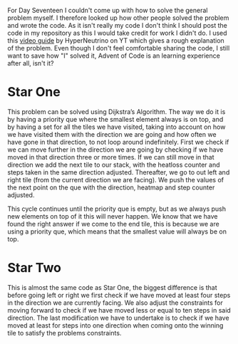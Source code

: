 For Day Seventeen I couldn't come up with how to solve the general problem myself. I therefore looked up how other people
solved the problem and wrote the code. As it isn't really my code I don't think I should post the code in my repository 
as this I would take credit for work I didn't do. I used this [video guide](https://www.youtube.com/watch?v=2pDSooPLLkI)
by HyperNeutrino on YT which gives a rough explanation of the problem. Even though I don't feel comfortable sharing the
code, I still want to save how "I" solved it, Advent of Code is an learning experience after all, isn't it? 


# Star One
This problem can be solved using Dijkstra’s Algorithm. The way we do it is by having a priority que where the smallest
element always is on top, and by having a set for all the tiles we have visited, taking into account on how we have
visited them with the direction we are going and how often we have gone in that direction, to not loop around
indefinitely.
First we check if we can move further in the direction we are going by checking if we have moved in that direction three
or more times. If we can still move in that direction we add the next tile to our stack, with the heatloss counter and 
steps taken in the same direction adjusted.
Thereafter, we go to out left and right tile (from the current direction we are facing). We push the values of the next 
point on the que with the direction, heatmap and step counter adjusted.

This cycle continues until the priority que is empty, but as we always push new elements on top of it this will never
happen. We know that we have found the right answer if we come to the end tile, this is because we are using a priority
que, which means that the smallest value will always be on top.

# Star Two
This is almost the same code as Star One, the biggest difference is that before going left or right we first check if 
we have moved at least four steps in the direction we are currently facing. We also adjust the constraints for moving
forward to check if we have moved less or equal to ten steps in said direction. The last modification we have to
undertake is to check if we have moved at least for steps into one direction when coming onto the winning tile to
satisfy the problems constraints.
